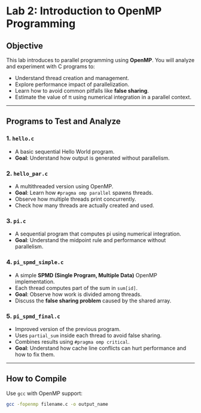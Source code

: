 # Lab 2: Introduction to OpenMP Programming

## Objective

This lab introduces to parallel programming using **OpenMP**. You will analyze and experiment with C programs to:

- Understand thread creation and management.
- Explore performance impact of parallelization.
- Learn how to avoid common pitfalls like **false sharing**.
- Estimate the value of π using numerical integration in a parallel context.

---

## Programs to Test and Analyze

### 1. `hello.c`
- A basic sequential Hello World program.
- **Goal**: Understand how output is generated without parallelism.

### 2. `hello_par.c`
- A multithreaded version using OpenMP.
- **Goal**: Learn how `#pragma omp parallel` spawns threads.
- Observe how multiple threads print concurrently.
- Check how many threads are actually created and used.

### 3. `pi.c`
- A sequential program that computes pi using numerical integration.
- **Goal**: Understand the midpoint rule and performance without parallelism.


### 4. `pi_spmd_simple.c`
- A simple **SPMD (Single Program, Multiple Data)** OpenMP implementation.
- Each thread computes part of the sum in `sum[id]`.
- **Goal**: Observe how work is divided among threads.
- Discuss the **false sharing problem** caused by the shared array.

### 5. `pi_spmd_final.c`
- Improved version of the previous program.
- Uses `partial_sum` inside each thread to avoid false sharing.
- Combines results using `#pragma omp critical`.
- **Goal**: Understand how cache line conflicts can hurt performance and how to fix them.

---

## How to Compile

Use `gcc` with OpenMP support:
```bash
gcc -fopenmp filename.c -o output_name
